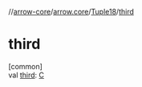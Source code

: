 //[arrow-core](../../../index.md)/[arrow.core](../index.md)/[Tuple18](index.md)/[third](third.md)

# third

[common]\
val [third](third.md): [C](index.md)
